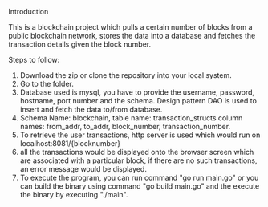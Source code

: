 Introduction

This is a blockchain project which pulls a certain number of blocks from a public blockchain network, stores the data into a database and fetches the transaction details given the block number.

Steps to follow:
1. Download the zip or clone the repository into your local system.
2. Go to the folder.
3. Database used is mysql, you have to provide the username, password, hostname, port number and the schema. Design pattern DAO is used to insert and fetch the data to/from database.
4. Schema Name: blockchain, table name: transaction_structs
    column names: from_addr, to_addr, block_number, transaction_number.
5. To retrieve the user transactions, http server is used which would run on localhost:8081/{blocknumber}
6. all the transactions would be displayed onto the browser screen which are associated with a particular block, if there are no such transactions, an error message would be displayed.
7. To execute the program, you can run command "go run main.go" or you can build the binary using command "go build main.go" and the execute the binary by executing "./main".